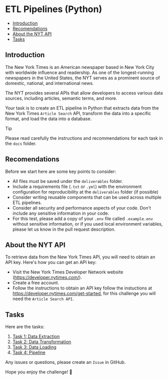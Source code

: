 # ETL Pipelines (Python)

- [Introduction](#introduction)
- [Recomendations](#recomendations)
- [About the NYT API](#about-the-nyt-api)
- [Tasks](#tasks)

## Introduction

The New York Times is an American newspaper based in New York City with worldwide influence and readership. As one of the longest-running newspapers in the United States, the NYT serves as a prominent source of domestic, national, and international news. 

The NYT provides several APIs that allow developers to access various data sources, including articles, semantic terms, and more.

Your task is to create an ETL pipeline in Python that extracts data from the New York Times `Article Search` API, transform the data into a specific format, and load the data into a database.

> [!TIP]
> Please read carefully the instructions and recommendations for each task in the `docs` folder.

## Recomendations

Before we start here are some key points to consider:

- All files must be saved under the `deliverables` folder.
- Include a requirements file (`.txt` or `.yml`) with the environment configuration for reproducibility at the `deliverables` folder (if possible)
- Consider writing reusable components that can be used across multiple ETL pipelines.
- Consider all security and performance aspects of your code. Don't include any sensitive information in your code. 
- For this test, please add a copy of your `.env` file called `.example.env` without sensitive information, or if you used local environment variables, please let us know in the pull request description.

## About the NYT API

To retrieve data from the New York Times API, you will need to obtain an API key. Here's how you can get an API key:
  - Visit the New York Times Developer Network website (https://developer.nytimes.com/).
  - Create a free account.
  - Follow the instructions to obtain an API key follow the instuctions at https://developer.nytimes.com/get-started, for this challenge you will need the `Article Search API`.

## Tasks

Here are the tasks:

1. [Task 1: Data Extraction](docs/task-1-data-extraction.md)
2. [Task 2: Data Transformation](docs/task-2-data-transformation.md)
3. [Task 3: Data Loading](docs/task-3-data-loading.md)
4. [Task 4: Pipeline](docs/task-4-pipeline.md)

Any issues or questions, please create an `Issue` in GitHub.

Hope you enjoy the challenge! :rocket:
